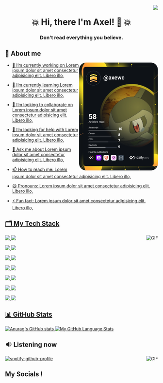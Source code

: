 

<!--
  Visitors
-->
<img align="right" src="https://visitor-badge.glitch.me/badge?page_id=Axewc" />

<!--
  My presentation
-->
<h1 align="center">💥 Hi, there I'm Axel! 👋 </a> 💥 </h1>
<h3 align="center" 👨‍💻 Computer Science || 💻 Web Development || 🎮 Videogames </h3>
<h3 align="center">Don't read everything you believe.</h3>

## 🦊 About me
<a href="https://app.daily.dev/axewc"> <img align="right" img src="https://github.com/Axewc/Axewc/blob/main/devcard.svg" width="260" alt="Axel's Dev Card"/>

- 🔭 I’m currently working on Lorem ipsum dolor sit amet consectetur adipisicing elit. Libero illo,
  
- 🌱 I’m currently learning Lorem ipsum dolor sit amet consectetur adipisicing elit. Libero illo,
  
- 👯 I’m looking to collaborate on Lorem ipsum dolor sit amet consectetur adipisicing elit. Libero illo,
  
- 🤔 I’m looking for help with Lorem ipsum dolor sit amet consectetur adipisicing elit. Libero illo,
  
- 💬 Ask me about Lorem ipsum dolor sit amet consectetur adipisicing elit. Libero illo,
  
- 📫 How to reach me: Lorem ipsum dolor sit amet consectetur adipisicing elit. Libero illo,
  
- 😄 Pronouns: Lorem ipsum dolor sit amet consectetur adipisicing elit. Libero illo,
  
- ⚡ Fun fact: Lorem ipsum dolor sit amet consectetur adipisicing elit. Libero illo,

<!-- <a href="https://app.daily.dev/axewc"> <img align="right" img src="https://github.com/Axewc/Axewc/blob/main/devcard.svg" width="250" alt="Axel's Dev Card"/></a>
-->

<!--
   Languages and Tools
-->
## 🗂 My Tech Stack
<img align="right" alt="GIF" height="150" src="https://giffiles.alphacoders.com/175/175691.gif" />
<!--code><img height="35" src=""></code--> 
 
<p><img height="35" src="https://cdn.icon-icons.com/icons2/2415/PNG/512/postgresql_plain_wordmark_logo_icon_146390.png">
<img height="35" src="https://cdn.icon-icons.com/icons2/1159/PNG/256/linux_81610.png">
 

<p><img height="35" src="https://cdn.icon-icons.com/icons2/2107/PNG/512/file_type_css_icon_130661.png">
<img height="35" src="https://cdn.icon-icons.com/icons2/112/PNG/512/python_18894.png">

<p><img height="35" src="https://cdn.icon-icons.com/icons2/159/PNG/256/java_22523.png">
<img height="35" src="https://cdn.icon-icons.com/icons2/1381/PNG/512/applicationshaskell_93694.png">
 
  
<p><img height="35" src="https://cdn.icon-icons.com/icons2/2107/PNG/512/file_type_racket_icon_130211.png">
<img height="35" src="https://cdn.icon-icons.com/icons2/273/PNG/256/icon_sql_256_30046.png">

<p><img height="35" src="https://cdn.icon-icons.com/icons2/2107/PNG/512/file_type_git_icon_130581.png">
<img height="35" src="https://cdn.icon-icons.com/icons2/615/PNG/256/Visual_Studio_icon-icons.com_56597.png">
 
  
<p><img height="35" src="https://cdn.icon-icons.com/icons2/2667/PNG/512/folder_latex_tex_icon_161289.png">
<img height="35" src="https://cdn.icon-icons.com/icons2/615/PNG/256/Windows_icon-icons.com_56585.png">

<p><img height="35" src="https://cdn.icon-icons.com/icons2/70/PNG/512/ubuntu_14143.png">
<img height="35" src="https://cdn.icon-icons.com/icons2/615/PNG/256/Visual_Code_icon-icons.com_56584.png">

  
<!--
  Github stats
-->
## 📊 GitHub Stats

  
  ![Anurag's GitHub stats](https://github-readme-stats.vercel.app/api?username=Axewc&theme=tokyonight&show_icons=true)
  [![My GitHub Language Stats](https://github-readme-stats.vercel.app/api/top-langs/?username=Axewc&langs_count=5&theme=tokyonight)]()


## 🔉 Listening now
<img align="right" alt="GIF" height="250" src="https://c.tenor.com/87F-ga-VtA0AAAAC/anime-chill.gif" />

[![spotify-github-profile](https://spotify-github-profile.vercel.app/api/view?uid=12175246015&cover_image=true&theme=default)](https://github.com/kittinan/spotify-github-profile)
  
<!--
  My social media.
-->
##  My Socials !
